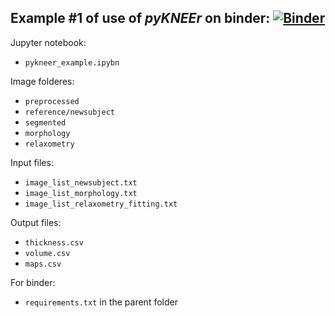 ## Example #1 of use of *pyKNEEr* on binder: [![Binder](https://mybinder.org/badge_logo.svg)](https://mybinder.org/v2/gh/sbonaretti/2019_QMSKI_Transparent_Research_WS/master?filepath=pykneer_example%2Fpykneer_example.ipynb)

Jupyter notebook: 
- `pykneer_example.ipybn`

Image folderes:
- `preprocessed`
- `reference/newsubject` 
- `segmented` 
- `morphology`  
- `relaxometry`

Input files:  
- `image_list_newsubject.txt`  
- `image_list_morphology.txt` 
- `image_list_relaxometry_fitting.txt`  

Output files:  
- `thickness.csv`  
- `volume.csv`  
- `maps.csv`

For binder:  
- `requirements.txt` in the parent folder
